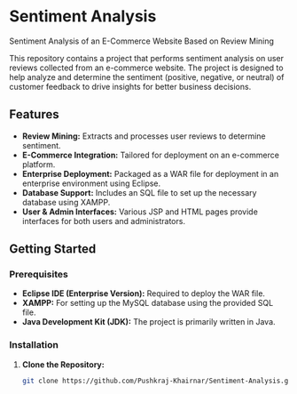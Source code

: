 # Sentiment Analysis

Sentiment Analysis of an E-Commerce Website Based on Review Mining

This repository contains a project that performs sentiment analysis on user reviews collected from an e-commerce website. The project is designed to help analyze and determine the sentiment (positive, negative, or neutral) of customer feedback to drive insights for better business decisions.

## Features

- **Review Mining:** Extracts and processes user reviews to determine sentiment.
- **E-Commerce Integration:** Tailored for deployment on an e-commerce platform.
- **Enterprise Deployment:** Packaged as a WAR file for deployment in an enterprise environment using Eclipse.
- **Database Support:** Includes an SQL file to set up the necessary database using XAMPP.
- **User & Admin Interfaces:** Various JSP and HTML pages provide interfaces for both users and administrators.

## Getting Started

### Prerequisites

- **Eclipse IDE (Enterprise Version):** Required to deploy the WAR file.
- **XAMPP:** For setting up the MySQL database using the provided SQL file.
- **Java Development Kit (JDK):** The project is primarily written in Java.

### Installation

1. **Clone the Repository:**
   ```bash
   git clone https://github.com/Pushkraj-Khairnar/Sentiment-Analysis.git
